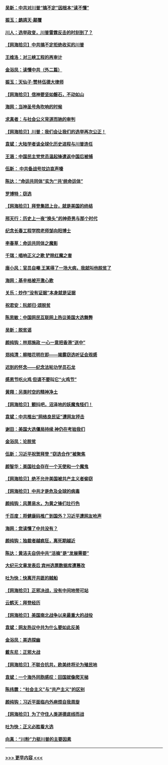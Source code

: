 #### [吴新：中共对川普“搞不定”因根本“读不懂”](../pages/nsc993/n12599502.md?t=12070051) 
#### [振玉：鹧鸪天‧颠覆](../pages/nsc993/n12599494.md?t=12070051) 
#### [川人：选举政变，川普雷霆反击的时刻到了？](../pages/nsc993/n12599291.md?t=12070051) 
#### [【网海拾贝】中共搞不定拒绝收买的川普](../pages/nsc993/n12598955.md?t=12070051) 
#### [王维洛：对三峡工程的再审计](../pages/nsc993/n12598436.md?t=12070051) 
#### [金浴凤：读懂中共（外二篇）](../pages/nsc993/n12597943.md?t=12070051) 
#### [振玉：天仙子‧赞林伍德大律师](../pages/nsc993/n12597929.md?t=12070051) 
#### [【网海拾贝】信神要坚如磐石，不动如山](../pages/nsc993/n12597901.md?t=12070051) 
#### [海网：当神圣号角吹响的时候](../pages/nsc993/n12595891.md?t=12070051) 
#### [求真者：与社会公义背道而驰的审判](../pages/nsc993/n12595868.md?t=12070051) 
#### [【网海拾贝】川普：我们会让我们的选举再次公正！](../pages/nsc993/n12594930.md?t=12070051) 
#### [袁斌：大陆学者谈全球化历史进程与川普连任](../pages/nsc993/n12594690.md?t=12070051) 
#### [王涵：中国民主党党员温起锋遣返中国后被捕](../pages/nsc993/n12594540.md?t=12070051) 
#### [伍新： 中共备战号坟边哀声嚎](../pages/nsc993/n12593086.md?t=12070051) 
#### [陈达：“命运共同体”实为“‘共’统命运体”](../pages/nsc993/n12590865.md?t=12070051) 
#### [罗博特：窃选](../pages/nsc993/n12590619.md?t=12070051) 
#### [【网海拾贝】拜登集团上台，就是美国的终结](../pages/nsc993/n12589725.md?t=12070051) 
#### [邢天行：历史上一夜“换头”的神奇男与那个时代](../pages/nsc993/n12589424.md?t=12070051) 
#### [纪念长春工程学院老师邹向阳博士](../pages/nsc993/n12585390.md?t=12070051) 
#### [李春草：命运共同体之魔影](../pages/nsc993/n12585026.md?t=12070051) 
#### [千瑞：唱响正义之歌 铲除红魔之害](../pages/nsc993/n12585002.md?t=12070051) 
#### [唐小风：官员自嘲 王某得了一场大病，我就叫他脱贫了](../pages/nsc993/n12584981.md?t=12070051) 
#### [海网：基辛格被开激心歌](../pages/nsc993/n12584946.md?t=12070051) 
#### [关乐：炒作“没有证据”本身就是证据](../pages/nsc993/n12583146.md?t=12070051) 
#### [祝君安：阮郎归‧颂脱贫](../pages/nsc993/n12583119.md?t=12070051) 
#### [陈思敏：中国网民互联网上热议美国大选舞弊](../pages/nsc993/n12582845.md?t=12070051) 
#### [吴新：脱贫谣](../pages/nsc993/n12580839.md?t=12070051) 
#### [颜纯钩：林郑施政 一心一意把香港“送中”](../pages/nsc993/n12580805.md?t=12070051) 
#### [郑纯清：柳暗花明在即——揭露窃选听证会观感](../pages/nsc993/n12580795.md?t=12070051) 
#### [迟到的怀念——纪念法轮功学员石龙](../pages/nsc993/n12580245.md?t=12070051) 
#### [感恩节吃火鸡  但请不要叫它“火鸡节”](../pages/nsc993/n12580252.md?t=12070051) 
#### [黄翔：另类时空的精神净土](../pages/nsc993/n12578638.md?t=12070051) 
#### [【网海拾贝】颤抖吧，沼泽地的妖魔鬼怪们！](../pages/nsc993/n12578552.md?t=12070051) 
#### [袁斌：中共推出“网络良民证”遭网友抨击](../pages/nsc993/n12578511.md?t=12070051) 
#### [谢田：美国大选僵局持续 神仍在考验我们](../pages/nsc993/n12577432.md?t=12070051) 
#### [金浴凤：论脱贫](../pages/nsc993/n12576386.md?t=12070051) 
#### [伍新：习近平祝贺拜登 “窃选合作”被聚焦](../pages/nsc993/n12576358.md?t=12070051) 
#### [颜智华：美国社会存在一个天使和一个魔鬼](../pages/nsc993/n12574299.md?t=12070051) 
#### [【网海拾贝】绝不允许美国被共产主义者偷窃](../pages/nsc993/n12573396.md?t=12070051) 
#### [【网海拾贝】中共才是危及全球的病毒](../pages/nsc993/n12571204.md?t=12070051) 
#### [颜纯钩：风萧易水，为黄之锋们壮行色](../pages/nsc993/n12571487.md?t=12070051) 
#### [千百度：将健康码推广到国外？习近平遭网友呛声](../pages/nsc993/n12570808.md?t=12070051) 
#### [海网：您读懂了中共没有？](../pages/nsc993/n12570487.md?t=12070051) 
#### [颜纯钩：独裁者越疯狂，离死期越近](../pages/nsc993/n12569055.md?t=12070051) 
#### [陈达：黄洁夫自供中共“活摘”是“发展需要”](../pages/nsc993/n12568541.md?t=12070051) 
#### [大纪元文章发表后 宾州选票数据库遭篡改](../pages/nsc993/n12568105.md?t=12070051) 
#### [吐为快：快离开共匪的贼船](../pages/nsc993/n12568462.md?t=12070051) 
#### [【网海拾贝】正邪决战，没有中间地带可站](../pages/nsc993/n12568439.md?t=12070051) 
#### [云鹤天：拜登经历](../pages/nsc993/n12567294.md?t=12070051) 
#### [【网海拾贝】美国南北战争以来最重大的战役](../pages/nsc993/n12567247.md?t=12070051) 
#### [袁斌：网友热议中共为什么要如此反美](../pages/nsc993/n12567162.md?t=12070051) 
#### [金浴凤：美选探幽](../pages/nsc993/n12567147.md?t=12070051) 
#### [戴东尼：正邪大战](../pages/nsc993/n12567033.md?t=12070051) 
#### [【网海拾贝】不联合抗共，欧美终将沦为殖民地](../pages/nsc993/n12565068.md?t=12070051) 
#### [袁斌：一个海外同胞感叹：回国就像爬天梯](../pages/nsc993/n12564986.md?t=12070051) 
#### [陈纬霆：“社会主义”与“共产主义”的区别](../pages/nsc993/n12562417.md?t=12070051) 
#### [颜纯钩：习近平面临内外麻烦自我周旋](../pages/nsc993/n12563356.md?t=12070051) 
#### [【网海拾贝】为了守住人类道德底线而战](../pages/nsc993/n12562542.md?t=12070051) 
#### [吐为快：正义必胜看大选](../pages/nsc993/n12561967.md?t=12070051) 
#### [向真：“川粉”力挺川普的主要因素](../pages/nsc993/n12560774.md?t=12070051) 

----
#### [ >>> 更早内容 <<< ](../indexes/nsc993-earlier.md)
